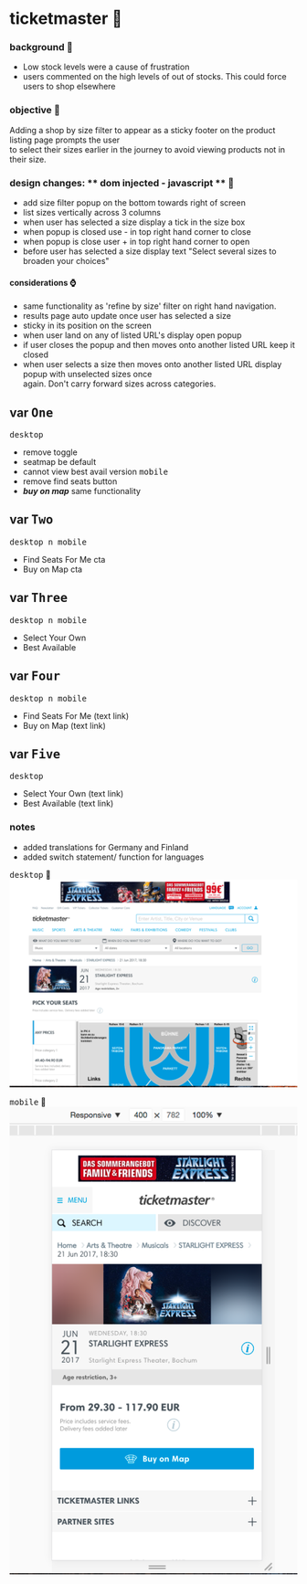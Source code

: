 # ticketmaster  :rocket:

### background  :bell:
- Low stock levels were a cause of frustration     
- users commented on the high levels of out of stocks. This could force users to shop elsewhere     

### objective :book:
Adding a shop by size filter to appear as a sticky footer on the product listing page prompts the user    
to select their sizes earlier in the journey to avoid viewing products not in their size.    

### design changes: ** dom injected - javascript **   :pencil:
- add size filter popup on the bottom towards right of screen
- list sizes vertically across 3 columns
- when user has selected a size display a tick in the size box
- when popup is closed use - in top right hand corner to close
- when popup is close user + in top right hand corner to open
- before user has selected a size display text "Select several sizes to broaden your choices"
#### considerations  :watch: 
- same functionality as 'refine by size' filter on right hand navigation.
- results page auto update once user has selected a size
- sticky in its position on the screen
- when user land on any of listed URL's display open popup
- if user closes the popup and then moves onto another listed URL keep it closed
- when user selects a size then moves onto another listed URL display popup with unselected sizes once    
  again. Don't carry forward sizes across categories.

## var <kbd>One</kbd>
<kbd>desktop</kbd>
- remove toggle
- seatmap be default
- cannot view best avail version
<kbd>mobile</kbd>
- remove find seats button
- ***buy on map*** same functionality

## var <kbd>Two</kbd>
<kbd>desktop n mobile</kbd>
- Find Seats For Me cta
- Buy on Map cta

## var <kbd>Three</kbd>
<kbd>desktop n mobile</kbd>
- Select Your Own
- Best Available

## var <kbd>Four</kbd>
<kbd>desktop n mobile</kbd>
- Find Seats For Me (text link)
- Buy on Map (text link)

## var <kbd>Five</kbd>
<kbd>desktop</kbd>
- Select Your Own (text link)
- Best Available (text link)


### notes
- added translations for Germany and Finland
- added switch statement/ function for languages
 

<kbd>desktop</kbd> :rocket:        
![](/images/var1-desk.png) 

<kbd>mobile</kbd> :rocket:        
![](/images/var1-mob.png) 



